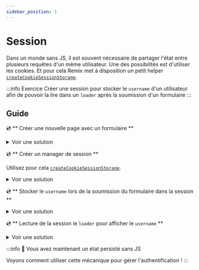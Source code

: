 ```yaml
---
sidebar_position: 1
---
```


# Session

Dans un monde sans JS, il est souvent nécessaire de partager l'état entre plusieurs requêtes d'un même utilisateur. Une des possibilités est d'utiliser les cookies. Et pour cela Remix met à disposition un petit helper [`createCookieSessionStorage`](https://remix.run/docs/en/1.15.0/utils/sessions#using-sessions).

:::info Exercice
Créer une session pour stocker le `username` d'un utilisateur afin de pouvoir la lire dans un `loader` après la soumission d'un formulaire
:::

## Guide

💿 ** Créer une nouvelle page avec un formulaire **

<details>
  <summary>Voir une solution</summary>

```tsx title="app/test-session.tsx"
import { Form } from "@remix-run/react";

export default function Layout() {
  return (
    <div>
      <Form method="post">
        <label>
          Qui êtes-vous ?
          <input autoComplete="off" name="name" />
        </label>

        <button type="submit">Valider</button>
      </Form>
    </div>
  );
}
```

</details>

💿 ** Créer un manager de session **

Utilisez pour cela [`createCookieSessionStorage`](https://remix.run/docs/en/1.15.0/utils/sessions#using-sessions).

<details>
  <summary>Voir une solution</summary>

```tsx title="app/utils/user-session.server.ts"
import { createCookieSessionStorage } from "@remix-run/node";

const { getSession, commitSession, destroySession } = createCookieSessionStorage({
  cookie: {
    name: "__devoxx-remix",
    httpOnly: true,
    maxAge: 60,
    path: "/",
    sameSite: "lax",
    secrets: ["jx!bnVNNqJ%4q2&8W6FoMOh!YeBGf&t#swtf&p#ORC"],
    secure: true,
  },
});

export { getSession, commitSession, destroySession };
```

</details>

💿 ** Stocker le `username` lors de la soumission du formulaire dans la session **

<details>
  <summary>Voir une solution</summary>

```tsx title="app/test-session.tsx"
import { ActionArgs } from "@remix-run/node";

export const action = async ({ request }: ActionArgs) => {
  const formData = await request.formData();
  const name = formData.get("name").toString() || "";
  const userSession = await getSession(request.headers.get("Cookie"));
  userSession.set("name", name);
  return redirect(".", {
    headers: {
      "Set-Cookie": await commitSession(userSession),
    },
  });
};
```

</details>

💿 ** Lecture de la session le `loader` pour afficher le `username` **

<details>
  <summary>Voir une solution</summary>

```tsx title="app/test-session.tsx"
import { LoaderArgs, json } from "@remix-run/node";
import { Form, useLoaderData } from "@remix-run/react";

// highlight-start
export const loader = async ({ request }: LoaderArgs) => {
  const userSession = await getSession(request.headers.get("Cookie"));
  const name = userSession.get("name");
  return json({ name });
};
// highlight-end

export default function Layout() {
  // highlight-next-line
  const { name } = useLoaderData<typeof loader>();

  return (
    <div>
      {/* highlight-next-line */}
      <div>Je suis {name}</div>
      <Form method="post">
        <label>
          Qui êtes-vous ?
          <input autoComplete="off" name="name" />
        </label>

        <button type="submit">Valider</button>
      </Form>
    </div>
  );
}
```

</details>

:::info 👏 Vous avez maintenant un état persisté sans JS

Voyons comment utiliser cette mécanique pour gérer l'authentification !
:::

```

```
